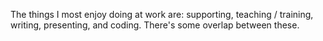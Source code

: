 <p id="enjoy">The things I most enjoy doing at work are: supporting, teaching / training, writing, presenting, and coding. There's some overlap between these.</p>